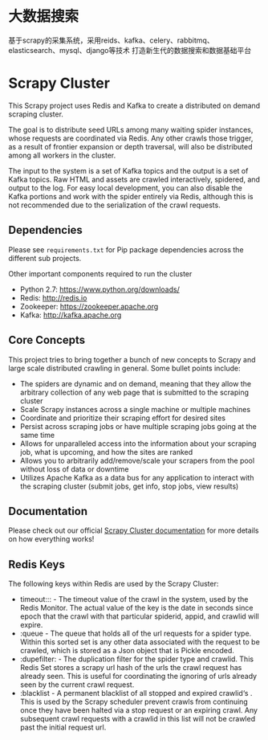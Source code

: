# 大数据搜索
基于scrapy的采集系统，采用reids、kafka、celery、rabbitmq、elasticsearch、mysql、django等技术
打造新生代的数据搜索和数据基础平台

# Scrapy Cluster

This Scrapy project uses Redis and Kafka to create a distributed on demand scraping cluster.

The goal is to distribute seed URLs among many waiting spider instances, whose requests are coordinated via Redis. Any other crawls those trigger, as a result of frontier expansion or depth traversal, will also be distributed among all workers in the cluster.

The input to the system is a set of Kafka topics and the output is a set of Kafka topics. Raw HTML and assets are crawled interactively, spidered, and output to the log. For easy local development, you can also disable the Kafka portions and work with the spider entirely via Redis, although this is not recommended due to the serialization of the crawl requests.

## Dependencies

Please see `requirements.txt` for Pip package dependencies across the different sub projects.

Other important components required to run the cluster

- Python 2.7: https://www.python.org/downloads/
- Redis: http://redis.io
- Zookeeper: https://zookeeper.apache.org
- Kafka: http://kafka.apache.org

## Core Concepts

This project tries to bring together a bunch of new concepts to Scrapy and large scale distributed crawling in general. Some bullet points include:

- The spiders are dynamic and on demand, meaning that they allow the arbitrary collection of any web page that is submitted to the scraping cluster
- Scale Scrapy instances across a single machine or multiple machines
- Coordinate and prioritize their scraping effort for desired sites
- Persist across scraping jobs or have multiple scraping jobs going at the same time
- Allows for unparalleled access into the information about your scraping job, what is upcoming, and how the sites are ranked
- Allows you to arbitrarily add/remove/scale your scrapers from the pool without loss of data or downtime
- Utilizes Apache Kafka as a data bus for any application to interact with the scraping cluster (submit jobs, get info, stop jobs, view results)

## Documentation

Please check out our official [Scrapy Cluster documentation](http://scrapy-cluster.readthedocs.org/) for more details on how everything works!


## Redis Keys
The following keys within Redis are used by the Scrapy Cluster:

- timeout:<spiderid>:<appid>:<crawlid> - The timeout value of the crawl in the system, used by the Redis Monitor. The actual value of the key is the date in seconds since epoch that the crawl with that particular spiderid, appid, and crawlid will expire.
- <spiderid>:queue - The queue that holds all of the url requests for a spider type. Within this sorted set is any other data associated with the request to be crawled, which is stored as a Json object that is Pickle encoded.
- <spiderid>:dupefilter:<crawlid> - The duplication filter for the spider type and crawlid. This Redis Set stores a scrapy url hash of the urls the crawl request has already seen. This is useful for coordinating the ignoring of urls already seen by the current crawl request.
- <spiderid>:blacklist - A permanent blacklist of all stopped and expired crawlid‘s . This is used by the Scrapy scheduler prevent crawls from continuing once they have been halted via a stop request or an expiring crawl. Any subsequent crawl requests with a crawlid in this list will not be crawled past the initial request url.